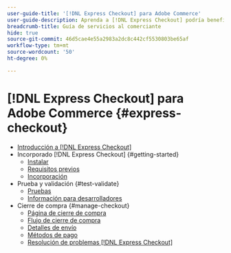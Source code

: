 ```yaml
---
user-guide-title: '[!DNL Express Checkout] para Adobe Commerce'
user-guide-description: Aprenda a [!DNL Express Checkout] podría beneficiar a su instancia de Adobe Commerce y cómo incorporar y configurar correctamente la extensión.
breadcrumb-title: Guía de servicios al comerciante
hide: true
source-git-commit: 46d5cae4e55a2983a2dc8c442cf5530803be65af
workflow-type: tm+mt
source-wordcount: '50'
ht-degree: 0%

---
```



# [!DNL Express Checkout] para Adobe Commerce {#express-checkout}

- [Introducción a [!DNL Express Checkout]](overview.md)
- Incorporado [!DNL Express Checkout] {#getting-started}
   - [Instalar](install.md)
   - [Requisitos previos](prerequisites.md)
   - [Incorporación](onboarding.md)
- Prueba y validación {#test-validate}
   - [Pruebas](testing.md)
   - [Información para desarrolladores](developer.md)
- Cierre de compra {#manage-checkout}
   - [Página de cierre de compra](checkout-page.md)
   - [Flujo de cierre de compra](checkout-flow.md)
   - [Detalles de envío](shipping-details.md)
   - [Métodos de pago](payment-methods.md)
   - [Resolución de problemas [!DNL Express Checkout]](troubleshooting.md)
